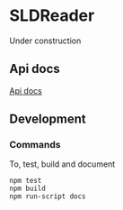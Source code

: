 # SLDReader

Under construction

## Api docs

[Api docs](https://nieuwlandgeo.github.io/SLDReader/)


## Development


### Commands

To, test, build and document

```
npm test
npm build
npm run-script docs
```
